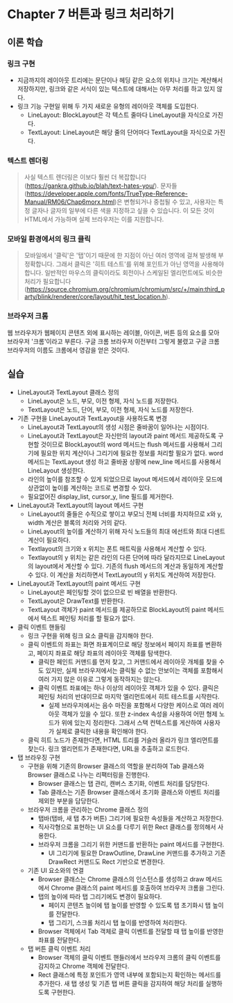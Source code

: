 # Chapter 7 버튼과 링크 처리하기

## 이론 학습

### 링크 구현

- 지금까지의 레이아웃 트리에는 문단이나 헤딩 같은 요소의 위치나 크기는 계산해서 저장하지만, 링크와 같은 서식이 있는 텍스트에 대해서는 아무 처리를 하고 있지 않다.
- 링크 기능 구현일 위해 두 가지 새로운 유형의 레이아웃 객체를 도입한다.
  - LineLayout: BlockLayout은 각 텍스트 줄마다 LineLayout을 자식으로 가진다.
  - TextLayout: LineLayout은 해당 줄의 단어마다 TextLayout을 자식으로 가진다.

### 텍스트 렌더링

> 사실 텍스트 렌더링은 이보다 훨씬 더 복잡합니다(https://gankra.github.io/blah/text-hates-you/). 문자들(https://developer.apple.com/fonts/TrueType-Reference-Manual/RM06/Chap6morx.html)은 변형되거나 중첩될 수 있고, 사용자는 특정 글자나 글자의 일부에 다른 색을 지정하고 싶을 수 있습니다. 이 모든 것이 HTML에서 가능하며 실제 브라우저는 이를 지원합니다.

### 모바일 환경에서의 링크 클릭

> 모바일에서 '클릭'은 '탭'이기 때문에 한 지점이 아닌 여러 영역에 걸쳐 발생해 부정확합니다. 그래서 클릭은 '히트 테스트'를 위해 포인트가 아닌 영역을 사용해야 합니다. 일반적인 마우스의 클릭이라도 회전이나 스케일된 엘리먼트에도 비슷한 처리가 필요합니다(https://source.chromium.org/chromium/chromium/src/+/main:third_party/blink/renderer/core/layout/hit_test_location.h).

### 브라우저 크롬

웹 브라우저가 웹페이지 콘텐츠 외에 표시하는 레이블, 아이콘, 버튼 등의 요소를 모아 브라우저 '크롬'이라고 부른다. 구글 크롬 브라우저 이전부터 그렇게 불렸고 구글 크롬 브라우저의 이름도 크롬에서 영감을 얻은 것이다.

## 실습

- LineLayout과 TextLayout 클래스 정의
  - LineLayout은 노드, 부모, 이전 형제, 자식 노드를 저장한다.
  - TextLayout은 노드, 단어, 부모, 이전 형제, 자식 노드를 저장한다.
- 기존 구현을 LineLayout과 TextLayout을 사용하도록 변경
  - LineLayout과 TextLayout의 생성 시점은 줄바꿈이 일어나는 시점이다.
  - LineLayout과 TextLayout은 자신만의 layout과 paint 메서드 제공하도록 구현할 것이므로 BlockLayout의 word 메서드는 flush 메서드를 사용해서 그리기에 필요한 위치 계산이나 그리기에 필요한 정보를 처리할 필요가 없다. word 메서드는 TextLayout 생성
  하고 줄바꿈 상황에 new_line 메서드를 사용해서 LineLayout 생성한다.
  - 라인의 높이를 참조할 수 있게 되었으므로 layout 메서드에서 레이아웃 모드에 상관없이 높이를 계산하는 코드로 변경할 수 있다.
  - 필요없어진 display_list, cursor_y, line 필드를 제거한다.
- LineLayout과 TextLayout의 layout 메서드 구현
  - LineLayout의 줄들은 수직으로 쌓이고 부모늬 전체 너비를 차지하므로 x와 y, width 계산은 블록의 처리와 거의 같다.
  - LineLayout의 높이를 계산하기 위해 자식 노드들의 최대 에선트와 최대 디센트 계산이 필요하다.
  - Textlayout의 크기와 x 위치는 폰트 매트릭을 사용해서 계산할 수 있다.
  - Textlayout의 y 위치는 같은 라인의 다른 단어에 따라 달라지므로 LineLayout의 layout에서 계산할 수 있다. 기존의 flush 메서드의 계산과 동일하게 계산할 수 있다. 이 계산을 처리하면서 TextLayout의 y 위치도 계산하여 저장한다.
- LineLayout과 TextLayout의 paint 메서드 구현
  - LineLayout은 페인팅할 것이 없으므로 빈 배열을 반환한다.
  - TextLayout은 DrawText를 반환한다.
  - TextLayout 객체가 paint 메서드를 제공하므로 BlockLayout의 paint 메서드에서 텍스트 페인팅 처리를 할 필요가 없다.
- 클릭 이벤트 핸들링
  - 링크 구현을 위해 링크 요소 클릭을 감지해야 한다.
  - 클릭 이벤트의 좌표는 화면 좌표계이므로 해당 정보에서 페이지 좌표를 변환하고, 페이지 좌표로 해당 좌표의 레이아웃 객체를 탐색한다.
    - 클릭한 페인트 커맨드를 먼저 찾고, 그 커맨드에서 레이아웃 개체를 찾을 수도 있지만, 실제 브라우저에서는 클릭될 수 없는 안보이는 객체를 포함해서 여러 가지 많은 이유로 그렇게 동작하지는 않는다.
    - 클릭 이벤트 좌표에는 하나 이상의 레이아웃 객체가 있을 수 있다. 클릭은 페인팅 처리의 반대이므로 마지막 엘리먼트에서 히트 테스트를 시작한다.
      - 실제 브라우저에서는 음수 마진을 포함해서 다양한 케이스로 여러 레이아웃 객체가 있을 수 있다. 또한 z-index 속성을 사용하여 어떤 형제 노드가 위에 있는지 정리한다. 그래서 스택 컨텍스트를 게산하여 사용자가 실제로 클릭한 내용을 확인해야 한다.
  - 클릭 히트 노드가 존재한다면, HTML 트리를 거슬러 올라가 링크 엘리먼트를 찾는다. 링크 엘리먼트가 존재한다면, URL을 추출하고 로드한다.
- 탭 브라우징 구현
  - 구현을 위해 기존의 Browser 클래스의 역할을 분리하여 Tab 클래스와 Browser 클래스로 나누는 리팩터링을 진행한다.
    - Browser 클래스는 탭 관리, 캔버스 초기화, 이벤트 처리를 담당한다.
    - Tab 클래스는 기존 Browser 클래스에서 초기화 클래스와 이벤트 처리를 제외한 부분을 담당한다.
  - 브라우저 크롬을 관리하는 Chrome 클래스 정의
    - 탭바(탭바, 새 탭 추가 버튼) 그리기에 필요한 속성들을 계산하고 저장한다.
    - 직사각형으로 표현하는 UI 요소를 다루기 위한 Rect 클래스를 정의해서 사용한다.
    - 브라우저 크롬을 그리기 위한 커맨드를 반환하는 paint 메서드를 구현한다.
      - UI 그리기에 필요한 DrawOutline, DrawLine 커맨드를 추가하고 기존 DrawRect 커맨드도 Rect 기반으로 변경한다.
  - 기존 UI 요소와의 연결
    - Browser 클래스는 Chrome 클래스의 인스턴스를 생성하고 draw 메서드에서 Chrome 클래스의 paint 메서드를 호출하여 브라우저 크롬을 그린다.
    - 탭의 높이에 따라 탭 그리기에도 변경이 필요하다. 
      - 페이지 콘텐츠 높이에 탭 높이를 반영할 수 있도록 탭 초기화시 탭 높이를 전달한다.
      - 탭 그리기, 스크롤 처리시 탭 높이를 반영하여 처리한다.
    - Browser 객체에서 Tab 객체로 클릭 이벤트를 전달할 때 탭 높이를 반영한 좌표를 전달한다.    
  - 탭 버튼 클릭 이벤트 처리
    - Browser 객체의 클릭 이벤트 핸들러에서 브라우저 크롬의 클릭 이벤트를 감지하고 Chrome 객체에 전달한다.
    - Rect 클래스에 특정 포인트가 영역 내부에 포함되는지 확인하는 메서드를 추가한다. 새 탭 생성 및 기존 탭 버튼 클릭을 감지하여 해당 처리를 실행하도록 구현한다.

